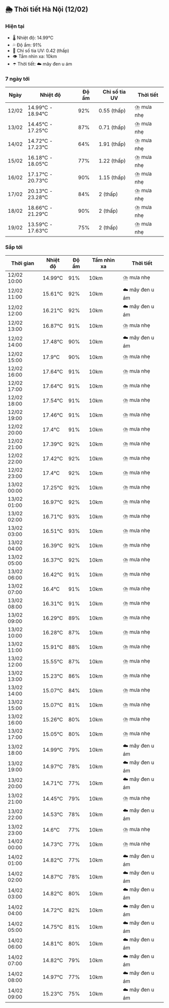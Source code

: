 ## 🌦️ Thời tiết Hà Nội (12/02)

### Hiện tại

- 🌡️ Nhiệt độ: 14.99℃
- 💦 Độ ẩm: 91%
- 🌟 Chỉ số tia UV: 0.42 (thấp)
- 👁️ Tầm nhìn xa: 10km
- ☂️ Thời tiết: ☁️ mây đen u ám

### 7 ngày tới

| Ngày | Nhiệt độ | Độ ẩm | Chỉ số tia UV | Thời tiết |
| --- | --- | --- | --- | --- |
| 12/02 | 14.99℃ - 18.94℃ | 92% | 0.55 (thấp) | ⛈️ mưa nhẹ |
| 13/02 | 14.45℃ - 17.25℃ | 87% | 0.71 (thấp) | ⛈️ mưa nhẹ |
| 14/02 | 14.72℃ - 17.23℃ | 64% | 1.91 (thấp) | ⛈️ mưa nhẹ |
| 15/02 | 16.18℃ - 18.05℃ | 77% | 1.22 (thấp) | ⛈️ mưa nhẹ |
| 16/02 | 17.17℃ - 20.73℃ | 90% | 1.15 (thấp) | ⛈️ mưa nhẹ |
| 17/02 | 20.13℃ - 23.28℃ | 84% | 2 (thấp) | ⛈️ mưa nhẹ |
| 18/02 | 18.66℃ - 21.29℃ | 90% | 2 (thấp) | ⛈️ mưa nhẹ |
| 19/02 | 13.59℃ - 17.63℃ | 75% | 2 (thấp) | ⛈️ mưa nhẹ |

### Sắp tới

| Thời gian | Nhiệt độ | Độ ẩm | Tầm nhìn xa | Thời tiết |
| --- | --- | --- | --- | --- |
| 12/02 10:00 | 14.99℃ | 91% | 10km | ⛈️ mưa nhẹ |
| 12/02 11:00 | 15.61℃ | 92% | 10km | ☁️ mây đen u ám |
| 12/02 12:00 | 16.21℃ | 92% | 10km | ☁️ mây đen u ám |
| 12/02 13:00 | 16.87℃ | 91% | 10km | ⛈️ mưa nhẹ |
| 12/02 14:00 | 17.48℃ | 90% | 10km | ☁️ mây đen u ám |
| 12/02 15:00 | 17.9℃ | 90% | 10km | ⛈️ mưa nhẹ |
| 12/02 16:00 | 17.64℃ | 91% | 10km | ⛈️ mưa nhẹ |
| 12/02 17:00 | 17.64℃ | 91% | 10km | ⛈️ mưa nhẹ |
| 12/02 18:00 | 17.54℃ | 91% | 10km | ⛈️ mưa nhẹ |
| 12/02 19:00 | 17.46℃ | 91% | 10km | ⛈️ mưa nhẹ |
| 12/02 20:00 | 17.4℃ | 91% | 10km | ⛈️ mưa nhẹ |
| 12/02 21:00 | 17.39℃ | 92% | 10km | ⛈️ mưa nhẹ |
| 12/02 22:00 | 17.42℃ | 92% | 10km | ⛈️ mưa nhẹ |
| 12/02 23:00 | 17.4℃ | 92% | 10km | ⛈️ mưa nhẹ |
| 13/02 00:00 | 17.25℃ | 92% | 10km | ⛈️ mưa nhẹ |
| 13/02 01:00 | 16.97℃ | 92% | 10km | ⛈️ mưa nhẹ |
| 13/02 02:00 | 16.71℃ | 93% | 10km | ⛈️ mưa nhẹ |
| 13/02 03:00 | 16.51℃ | 93% | 10km | ⛈️ mưa nhẹ |
| 13/02 04:00 | 16.39℃ | 92% | 10km | ⛈️ mưa nhẹ |
| 13/02 05:00 | 16.37℃ | 92% | 10km | ⛈️ mưa nhẹ |
| 13/02 06:00 | 16.42℃ | 91% | 10km | ⛈️ mưa nhẹ |
| 13/02 07:00 | 16.4℃ | 91% | 10km | ⛈️ mưa nhẹ |
| 13/02 08:00 | 16.31℃ | 91% | 10km | ⛈️ mưa nhẹ |
| 13/02 09:00 | 16.29℃ | 89% | 10km | ⛈️ mưa nhẹ |
| 13/02 10:00 | 16.28℃ | 87% | 10km | ⛈️ mưa nhẹ |
| 13/02 11:00 | 15.91℃ | 88% | 10km | ⛈️ mưa nhẹ |
| 13/02 12:00 | 15.55℃ | 87% | 10km | ⛈️ mưa nhẹ |
| 13/02 13:00 | 15.23℃ | 86% | 10km | ⛈️ mưa nhẹ |
| 13/02 14:00 | 15.07℃ | 84% | 10km | ⛈️ mưa nhẹ |
| 13/02 15:00 | 15.07℃ | 81% | 10km | ⛈️ mưa nhẹ |
| 13/02 16:00 | 15.26℃ | 80% | 10km | ⛈️ mưa nhẹ |
| 13/02 17:00 | 15.05℃ | 80% | 10km | ⛈️ mưa nhẹ |
| 13/02 18:00 | 14.99℃ | 79% | 10km | ☁️ mây đen u ám |
| 13/02 19:00 | 14.97℃ | 78% | 10km | ☁️ mây đen u ám |
| 13/02 20:00 | 14.71℃ | 77% | 10km | ☁️ mây đen u ám |
| 13/02 21:00 | 14.45℃ | 79% | 10km | ⛈️ mưa nhẹ |
| 13/02 22:00 | 14.53℃ | 78% | 10km | ☁️ mây đen u ám |
| 13/02 23:00 | 14.6℃ | 77% | 10km | ⛈️ mưa nhẹ |
| 14/02 00:00 | 14.73℃ | 77% | 10km | ⛈️ mưa nhẹ |
| 14/02 01:00 | 14.82℃ | 77% | 10km | ☁️ mây đen u ám |
| 14/02 02:00 | 14.87℃ | 78% | 10km | ☁️ mây đen u ám |
| 14/02 03:00 | 14.82℃ | 80% | 10km | ☁️ mây đen u ám |
| 14/02 04:00 | 14.72℃ | 82% | 10km | ☁️ mây đen u ám |
| 14/02 05:00 | 14.75℃ | 81% | 10km | ☁️ mây đen u ám |
| 14/02 06:00 | 14.81℃ | 80% | 10km | ☁️ mây đen u ám |
| 14/02 07:00 | 14.82℃ | 79% | 10km | ☁️ mây đen u ám |
| 14/02 08:00 | 14.97℃ | 77% | 10km | ☁️ mây đen u ám |
| 14/02 09:00 | 15.23℃ | 75% | 10km | ☁️ mây đen u ám |
